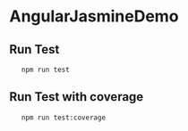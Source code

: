 # AngularJasmineDemo

## Run Test
 ```
    npm run test
 ```

## Run Test with coverage
 ```
    npm run test:coverage
 ```
 